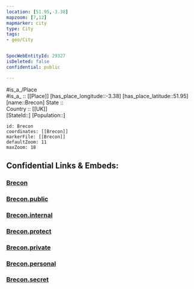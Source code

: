 ```yaml
---
location: [51.95,-3.38] 
mapzoom: [7,12] 
mapmarker: city 
type: City
tags:
- geo/City


SpocWebEntityId: 29327
isDeleted: false
confidential: public

---
```

#is_a_/Place  
#is_a_ :: [[Place]] 
[has_place_longitude::-3.38] 
[has_place_latitude::51.95] 
[name::Brecon] 
State ::  
Country :: [[UK]]  
[StateId::] 
[Population::] 



```leaflet
id: Brecon
coordinates: [[Brecon]] 
markerFile: [[Brecon]] 
defaultZoom: 11 
maxZoom: 18
```


## Confidential Links & Embeds: 

### [Brecon](/_Standards/Earth/Continent/Europe/Europe~North/UK/Wales/counties~Wales/Powys/cities~Powys/Brecon.md) 

### [Brecon.public](/_public/Earth/Continent/Europe/Europe~North/UK/Wales/counties~Wales/Powys/cities~Powys/Brecon.public.md) 

### [Brecon.internal](/_internal/Earth/Continent/Europe/Europe~North/UK/Wales/counties~Wales/Powys/cities~Powys/Brecon.internal.md) 

### [Brecon.protect](/_protect/Earth/Continent/Europe/Europe~North/UK/Wales/counties~Wales/Powys/cities~Powys/Brecon.protect.md) 

### [Brecon.private](/_private/Earth/Continent/Europe/Europe~North/UK/Wales/counties~Wales/Powys/cities~Powys/Brecon.private.md) 

### [Brecon.personal](/_personal/Earth/Continent/Europe/Europe~North/UK/Wales/counties~Wales/Powys/cities~Powys/Brecon.personal.md) 

### [Brecon.secret](/_secret/Earth/Continent/Europe/Europe~North/UK/Wales/counties~Wales/Powys/cities~Powys/Brecon.secret.md)

